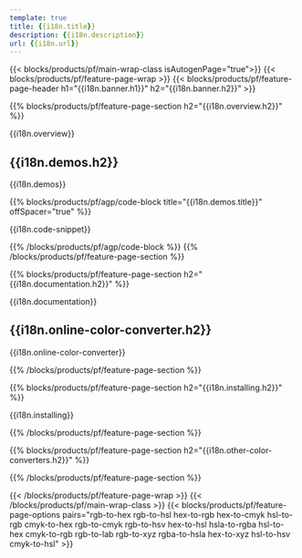 ```yaml
---
template: true
title: {{i18n.title}}
description: {{i18n.description}}
url: {{i18n.url}}
---
```


{{< blocks/products/pf/main-wrap-class isAutogenPage="true">}}
{{< blocks/products/pf/feature-page-wrap >}}
{{< blocks/products/pf/feature-page-header h1="{{i18n.banner.h1}}"  h2="{{i18n.banner.h2}}" >}}

{{% blocks/products/pf/feature-page-section  h2="{{i18n.overview.h2}}" %}}

{{i18n.overview}}<br>

<h2>{{i18n.demos.h2}}</h2>

<p>{{i18n.demos}}</p>

{{% blocks/products/pf/agp/code-block title="{{i18n.demos.title}}" offSpacer="true" %}}

{{i18n.code-snippet}}

{{% /blocks/products/pf/agp/code-block %}}
{{% /blocks/products/pf/feature-page-section %}}

{{% blocks/products/pf/feature-page-section  h2="{{i18n.documentation.h2}}" %}}

{{i18n.documentation}}
<br>

<h2><b>{{i18n.online-color-converter.h2}}</b></h2>

{{i18n.online-color-converter}}

 {{% /blocks/products/pf/feature-page-section %}}

{{% blocks/products/pf/feature-page-section  h2="{{i18n.installing.h2}}" %}}

{{i18n.installing}}

{{% /blocks/products/pf/feature-page-section %}}

{{% blocks/products/pf/feature-page-section  h2="{{i18n.other-color-converters.h2}}" %}}


{{% /blocks/products/pf/feature-page-section %}}

{{< /blocks/products/pf/feature-page-wrap >}}
{{< /blocks/products/pf/main-wrap-class >}}
{{< blocks/products/pf/feature-page-options pairs="rgb-to-hex rgb-to-hsl hex-to-rgb hex-to-cmyk hsl-to-rgb cmyk-to-hex rgb-to-cmyk rgb-to-hsv hex-to-hsl hsla-to-rgba hsl-to-hex cmyk-to-rgb rgb-to-lab rgb-to-xyz rgba-to-hsla hex-to-xyz hsl-to-hsv cmyk-to-hsl" >}}